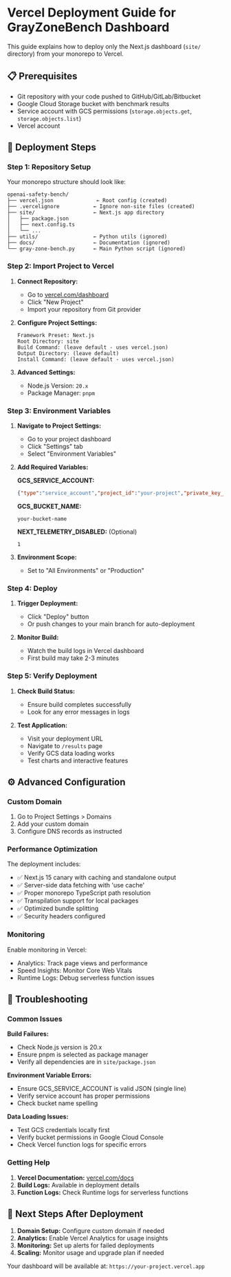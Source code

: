 # Vercel Deployment Guide for GrayZoneBench Dashboard

This guide explains how to deploy only the Next.js dashboard (`site/` directory) from your monorepo to Vercel.

## 📋 Prerequisites

- Git repository with your code pushed to GitHub/GitLab/Bitbucket
- Google Cloud Storage bucket with benchmark results
- Service account with GCS permissions (`storage.objects.get`, `storage.objects.list`)
- Vercel account

## 🚀 Deployment Steps

### Step 1: Repository Setup

Your monorepo structure should look like:
```
openai-safety-bench/
├── vercel.json              ← Root config (created)
├── .vercelignore           ← Ignore non-site files (created)
├── site/                   ← Next.js app directory
│   ├── package.json
│   ├── next.config.ts
│   └── ...
├── utils/                  ← Python utils (ignored)
├── docs/                   ← Documentation (ignored)
└── gray-zone-bench.py      ← Main Python script (ignored)
```

### Step 2: Import Project to Vercel

1. **Connect Repository:**
   - Go to [vercel.com/dashboard](https://vercel.com/dashboard)
   - Click "New Project"
   - Import your repository from Git provider

2. **Configure Project Settings:**
   ```
   Framework Preset: Next.js
   Root Directory: site
   Build Command: (leave default - uses vercel.json)
   Output Directory: (leave default)
   Install Command: (leave default - uses vercel.json)
   ```

3. **Advanced Settings:**
   - Node.js Version: `20.x` 
   - Package Manager: `pnpm`

### Step 3: Environment Variables

1. **Navigate to Project Settings:**
   - Go to your project dashboard
   - Click "Settings" tab
   - Select "Environment Variables"

2. **Add Required Variables:**

   **GCS_SERVICE_ACCOUNT:**
   ```json
   {"type":"service_account","project_id":"your-project","private_key_id":"...","private_key":"-----BEGIN PRIVATE KEY-----\nYOUR_PRIVATE_KEY\n-----END PRIVATE KEY-----\n","client_email":"your-service@project.iam.gserviceaccount.com","client_id":"...","auth_uri":"https://accounts.google.com/o/oauth2/auth","token_uri":"https://oauth2.googleapis.com/token","auth_provider_x509_cert_url":"https://www.googleapis.com/oauth2/v1/certs","client_x509_cert_url":"https://www.googleapis.com/robot/v1/metadata/x509/your-service%40project.iam.gserviceaccount.com"}
   ```
   
   **GCS_BUCKET_NAME:**
   ```
   your-bucket-name
   ```

   **NEXT_TELEMETRY_DISABLED:** (Optional)
   ```
   1
   ```

3. **Environment Scope:**
   - Set to "All Environments" or "Production"

### Step 4: Deploy

1. **Trigger Deployment:**
   - Click "Deploy" button
   - Or push changes to your main branch for auto-deployment

2. **Monitor Build:**
   - Watch the build logs in Vercel dashboard
   - First build may take 2-3 minutes

### Step 5: Verify Deployment

1. **Check Build Status:**
   - Ensure build completes successfully
   - Look for any error messages in logs

2. **Test Application:**
   - Visit your deployment URL
   - Navigate to `/results` page
   - Verify GCS data loading works
   - Test charts and interactive features

## ⚙️ Advanced Configuration

### Custom Domain

1. Go to Project Settings > Domains
2. Add your custom domain
3. Configure DNS records as instructed

### Performance Optimization

The deployment includes:
- ✅ Next.js 15 canary with caching and standalone output
- ✅ Server-side data fetching with 'use cache'
- ✅ Proper monorepo TypeScript path resolution
- ✅ Transpilation support for local packages
- ✅ Optimized bundle splitting
- ✅ Security headers configured

### Monitoring

Enable monitoring in Vercel:
- Analytics: Track page views and performance
- Speed Insights: Monitor Core Web Vitals
- Runtime Logs: Debug serverless function issues

## 🔧 Troubleshooting

### Common Issues

**Build Failures:**
- Check Node.js version is 20.x
- Ensure pnpm is selected as package manager
- Verify all dependencies are in `site/package.json`

**Environment Variable Errors:**
- Ensure GCS_SERVICE_ACCOUNT is valid JSON (single line)
- Verify service account has proper permissions
- Check bucket name spelling

**Data Loading Issues:**
- Test GCS credentials locally first
- Verify bucket permissions in Google Cloud Console
- Check Vercel function logs for specific errors

### Getting Help

1. **Vercel Documentation:** [vercel.com/docs](https://vercel.com/docs)
2. **Build Logs:** Available in deployment details
3. **Function Logs:** Check Runtime logs for serverless functions

## 🎯 Next Steps After Deployment

1. **Domain Setup:** Configure custom domain if needed
2. **Analytics:** Enable Vercel Analytics for usage insights
3. **Monitoring:** Set up alerts for failed deployments
4. **Scaling:** Monitor usage and upgrade plan if needed

Your dashboard will be available at: `https://your-project.vercel.app`